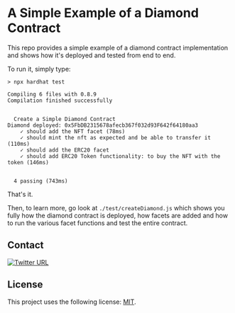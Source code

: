# A Simple Example of a Diamond Contract

This repo provides a simple example of a diamond contract implementation and shows how it's deployed and tested from end to end.

To run it, simply type:

```shell
> npx hardhat test

Compiling 6 files with 0.8.9
Compilation finished successfully


  Create a Simple Diamond Contract
Diamond deployed: 0x5FbDB2315678afecb367f032d93F642f64180aa3
    ✓ should add the NFT facet (78ms)
    ✓ should mint the nft as expected and be able to transfer it (110ms)
    ✓ should add the ERC20 facet
    ✓ should add ERC20 Token functionality: to buy the NFT with the token (146ms)


  4 passing (743ms)
```

That's it.

Then, to learn more, go look at `./test/createDiamond.js` which shows you fully how the diamond contract is deployed, how facets are added and how to run the various facet functions and test the entire contract.

## Contact
[![Twitter URL](https://img.shields.io/twitter/url/https/twitter.com/cryptojesperk.svg?style=social&label=Follow%20%40cryptojesperk)](https://twitter.com/cryptojesperk)


## License
This project uses the following license: [MIT](https://github.com/bisguzar/twitter-scraper/blob/master/LICENSE).